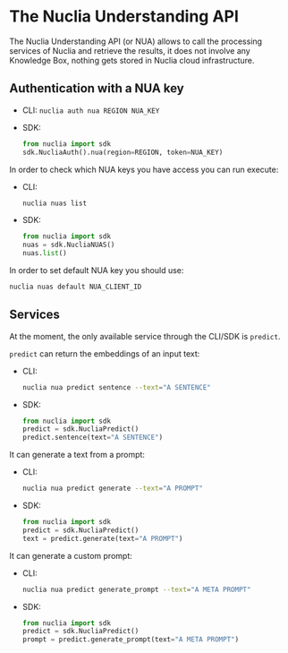 # The Nuclia Understanding API

The Nuclia Understanding API (or NUA) allows to call the processing services of Nuclia and retrieve the results, it does not involve any Knowledge Box, nothing gets stored in Nuclia cloud infrastructure.

## Authentication with a NUA key

- CLI: `nuclia auth nua REGION NUA_KEY`
- SDK:

  ```python
  from nuclia import sdk
  sdk.NucliaAuth().nua(region=REGION, token=NUA_KEY)
  ```

In order to check which NUA keys you have access you can run execute:

- CLI:

  ```bash
  nuclia nuas list
  ```

- SDK:

  ```python
  from nuclia import sdk
  nuas = sdk.NucliaNUAS()
  nuas.list()
  ```

In order to set default NUA key you should use:

```bash
nuclia nuas default NUA_CLIENT_ID
```

## Services

At the moment, the only available service through the CLI/SDK is `predict`.

`predict` can return the embeddings of an input text:

- CLI:

  ```bash
  nuclia nua predict sentence --text="A SENTENCE"
  ```

- SDK:

  ```python
  from nuclia import sdk
  predict = sdk.NucliaPredict()
  predict.sentence(text="A SENTENCE")
  ```

It can generate a text from a prompt:

- CLI:

  ```bash
  nuclia nua predict generate --text="A PROMPT"
  ```

- SDK:

  ```python
  from nuclia import sdk
  predict = sdk.NucliaPredict()
  text = predict.generate(text="A PROMPT")
  ```

It can generate a custom prompt:

- CLI:

  ```bash
  nuclia nua predict generate_prompt --text="A META PROMPT"
  ```

- SDK:

  ```python
  from nuclia import sdk
  predict = sdk.NucliaPredict()
  prompt = predict.generate_prompt(text="A META PROMPT")
  ```
